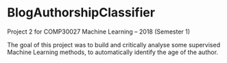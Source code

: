 # BlogAuthorshipClassifier
Project 2 for COMP30027 Machine Learning – 2018 (Semester 1)

The goal of this project was to build and critically analyse some supervised Machine Learning methods, to automatically identify the age of the author.
